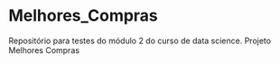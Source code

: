 # Melhores_Compras
Repositório para testes do módulo 2 do curso de data science. Projeto Melhores Compras
